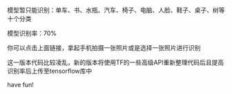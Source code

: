 <p>模型暂只能识别：单车、书、水瓶、汽车、椅子、电脑、人脸、鞋子、桌子、树等十个分类</p>
<p>模型识别率：70%</p>
<p>你可以点击上面链接，拿起手机拍摄一张照片或是选择一张照片进行识别</p>
<p>这一版本代码比较凌乱，新的版本将使用TF的一些高级API重新整理代码后且提高识别率后上传至tensorflow库中</p>
<p>have fun!</p>
